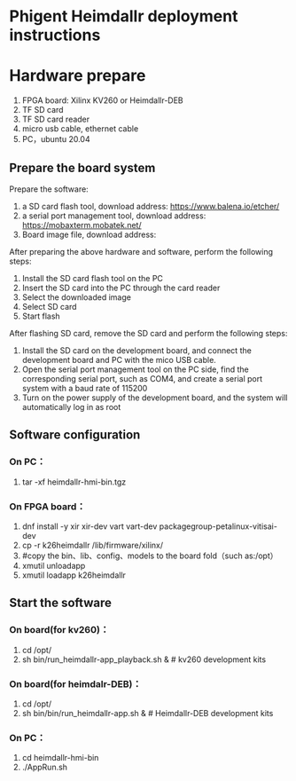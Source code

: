 # Phigent Heimdallr deployment instructions

# Hardware prepare

1. FPGA board: Xilinx KV260 or Heimdallr-DEB
2. TF SD card
3. TF SD card reader
4. micro usb cable, ethernet cable
5. PC，ubuntu 20.04

## Prepare the board system

Prepare the software:

1. a SD card flash tool, download address: https://www.balena.io/etcher/
2. a serial port management tool, download address: https://mobaxterm.mobatek.net/
3. Board image file, download address:

After preparing the above hardware and software, perform the following steps:

1. Install the SD card flash tool on the PC
2. Insert the SD card into the PC through the card reader
3. Select the downloaded image
4. Select SD card
5. Start flash

After flashing SD card, remove the SD card and perform the following steps:

1. Install the SD card on the development board, and connect the development board and PC with the mico USB cable.
2. Open the serial port management tool on the PC side, find the corresponding serial port, such as COM4, and create a serial port system with a baud rate of 115200
3. Turn on the power supply of the development board, and the system will automatically log in as root

## Software configuration

### On PC：

1. tar -xf heimdallr-hmi-bin.tgz

### On FPGA board：

1. dnf install -y xir xir-dev vart vart-dev packagegroup-petalinux-vitisai-dev
2. cp -r k26heimdallr /lib/firmware/xilinx/
3. #copy the bin、lib、config、models to the board fold（such as:/opt）
4. xmutil unloadapp
5. xmutil loadapp k26heimdallr



## Start the software

### On board(for kv260)：

1. cd /opt/
2. sh bin/run_heimdallr-app_playback.sh & # kv260 development kits

### On board(for heimdalr-DEB)：
1. cd /opt/
2. sh bin/bin/run_heimdallr-app.sh & # Heimdallr-DEB development kits


### On PC：

1. cd heimdallr-hmi-bin
2. ./AppRun.sh